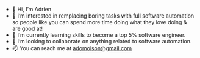 - 👋 Hi, I’m Adrien
- 👀 I’m interested in remplacing boring tasks with full software automation so people like you can spend more time doing what they love doing & are good at!
- 🌱 I’m currently learning skills to become a top 5% software engineer.
- 💞️ I’m looking to collaborate on anything related to software automation.
- 📫 You can reach me at adomoison@gmail.com

<!---
adriendomoison/adriendomoison is a ✨ special ✨ repository because its `README.md` (this file) appears on your GitHub profile.
You can click the Preview link to take a look at your changes.
--->
